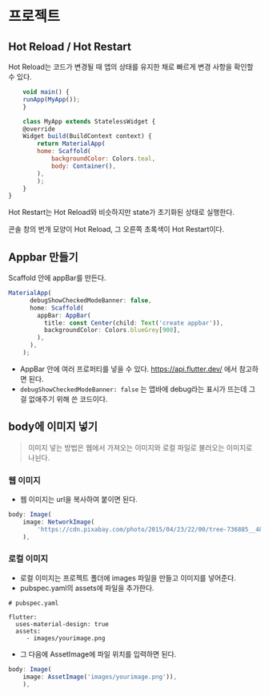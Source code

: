 # 프로젝트

## Hot Reload / Hot Restart

Hot Reload는 코드가 변경될 때 앱의 상태를 유지한 채로 빠르게 변경 사항을 확인할 수 있다.

```js
    void main() {
    runApp(MyApp());
    }

    class MyApp extends StatelessWidget {
    @override
    Widget build(BuildContext context) {
        return MaterialApp(
        home: Scaffold(
            backgroundColor: Colors.teal,
            body: Container(),
        ),
        );
    }
}
```

Hot Restart는 Hot Reload와 비슷하지만 state가 초기화된 상태로 실행한다.

콘솔 창의 번개 모양이 Hot Reload, 그 오른쪽 초록색이 Hot Restart이다.

## Appbar 만들기

Scaffold 안에 appBar를 만든다.

```js
MaterialApp(
      debugShowCheckedModeBanner: false,
      home: Scaffold(
        appBar: AppBar(
          title: const Center(child: Text('create appbar')),
          backgroundColor: Colors.blueGrey[900],
        ),
      ),
    );
```

-   AppBar 안에 여러 프로퍼티를 넣을 수 있다. https://api.flutter.dev/ 에서 참고하면 된다.
-   `debugShowCheckedModeBanner: false` 는 앱바에 debug라는 표시가 뜨는데 그걸 없애주기 위해 쓴 코드이다.

## body에 이미지 넣기

> 이미지 넣는 방법은 웹에서 가져오는 이미지와 로컬 파일로 불러오는 이미지로 나뉜다.

### 웹 이미지

-   웹 이미지는 url을 복사하여 붙이면 된다.

```js
body: Image(
    image: NetworkImage(
        'https://cdn.pixabay.com/photo/2015/04/23/22/00/tree-736885__480.jpg')),
    ),
```

### 로컬 이미지

-   로컬 이미지는 프로젝트 폴더에 images 파일을 만들고 이미지를 넣어준다.
-   pubspec.yaml의 assets에 파일을 추가한다.

```
# pubspec.yaml

flutter:
  uses-material-design: true
  assets:
     - images/yourimage.png
```

-   그 다음에 AssetImage에 파일 위치를 입력하면 된다.

```js
body: Image(
    image: AssetImage('images/yourimage.png')),
    ),
```
